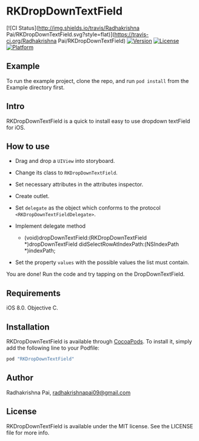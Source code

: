 # RKDropDownTextField

[![CI Status](http://img.shields.io/travis/Radhakrishna Pai/RKDropDownTextField.svg?style=flat)](https://travis-ci.org/Radhakrishna Pai/RKDropDownTextField)
[![Version](https://img.shields.io/cocoapods/v/RKDropDownTextField.svg?style=flat)](http://cocoapods.org/pods/RKDropDownTextField)
[![License](https://img.shields.io/cocoapods/l/RKDropDownTextField.svg?style=flat)](http://cocoapods.org/pods/RKDropDownTextField)
[![Platform](https://img.shields.io/cocoapods/p/RKDropDownTextField.svg?style=flat)](http://cocoapods.org/pods/RKDropDownTextField)

## Example

To run the example project, clone the repo, and run `pod install` from the Example directory first.

## Intro

RKDropDownTextField is a quick to install easy to use dropdown textField for iOS.

## How to use
- Drag and drop a `UIView` into storyboard. 
- Change its class to `RKDropDownTextField`.
- Set necessary attributes in the attributes inspector.
- Create outlet.
- Set `delegate` as the object which conforms to the protocol `<RKDropDownTextFieldDelegate>`.
- Implement delegate method 

    - (void)dropDownTextField:(RKDropDownTextField *)dropDownTextField didSelectRowAtIndexPath:(NSIndexPath *)indexPath;

- Set the property `values` with the possible values the list must contain.

You are done! Run the code and try tapping on the DropDownTextField.

## Requirements
iOS 8.0. Objective C.

## Installation

RKDropDownTextField is available through [CocoaPods](http://cocoapods.org). To install
it, simply add the following line to your Podfile:

```ruby
pod "RKDropDownTextField"
```

## Author

Radhakrishna Pai, radhakrishnapai09@gmail.com

## License

RKDropDownTextField is available under the MIT license. See the LICENSE file for more info.
